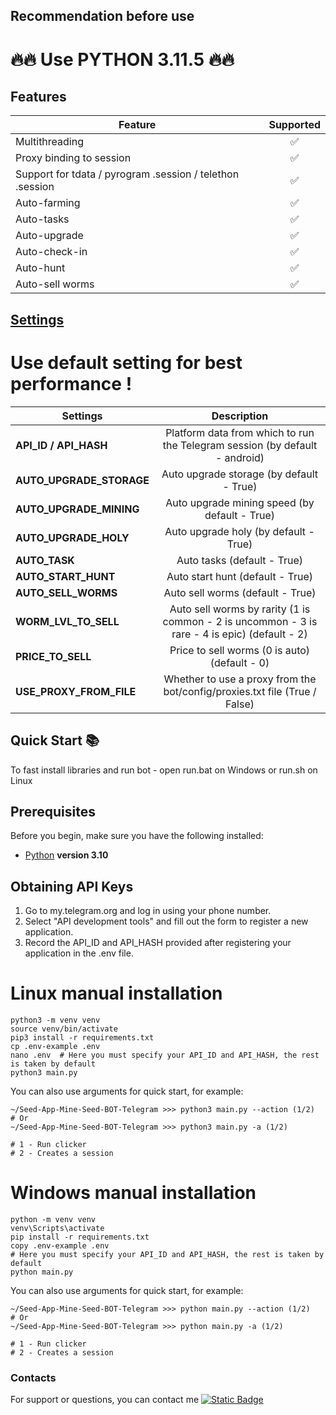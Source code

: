 ## Recommendation before use

# 🔥🔥 Use PYTHON 3.11.5 🔥🔥

## Features  
| Feature                                                   | Supported |
|-----------------------------------------------------------|:---------:|
| Multithreading                                            |     ✅     |
| Proxy binding to session                                  |     ✅     |
| Support for tdata / pyrogram .session / telethon .session |     ✅     |
| Auto-farming                                              |     ✅     |
| Auto-tasks                                                |     ✅     |
| Auto-upgrade                                              |     ✅     |
| Auto-check-in                                             |     ✅     |
| Auto-hunt                                                 |     ✅     |
| Auto-sell worms                                           |     ✅     |


## [Settings](https://github.com/vanhbakaa/Seed-App-Mine-Seed-BOT-Telegram/blob/main/.env-example)

# Use default setting for best performance !
| Settings                |                                 Description                                 |
|-------------------------|:---------------------------------------------------------------------------:|
| **API_ID / API_HASH**   | Platform data from which to run the Telegram session (by default - android) |
| **AUTO_UPGRADE_STORAGE**|                   Auto upgrade storage  (by default - True)                 |
| **AUTO_UPGRADE_MINING** |                  Auto upgrade mining speed (by default - True)              |
| **AUTO_UPGRADE_HOLY**   |                    Auto upgrade holy (by default - True)                    |
| **AUTO_TASK**           |                       Auto tasks (default - True)                           |
| **AUTO_START_HUNT**     |                    Auto start hunt (default - True)                         |
| **AUTO_SELL_WORMS**     |    Auto sell worms (default - True)           |
| **WORM_LVL_TO_SELL**     |    Auto sell worms by rarity (1 is common - 2 is uncommon - 3 is rare - 4 is epic) (default - 2)           |
| **PRICE_TO_SELL**       |                   Price to sell worms (0 is auto) (default - 0)             |
| **USE_PROXY_FROM_FILE** | Whether to use a proxy from the bot/config/proxies.txt file (True / False)  |

## Quick Start 📚

To fast install libraries and run bot - open run.bat on Windows or run.sh on Linux

## Prerequisites
Before you begin, make sure you have the following installed:
- [Python](https://www.python.org/downloads/) **version 3.10**

## Obtaining API Keys
1. Go to my.telegram.org and log in using your phone number.
2. Select "API development tools" and fill out the form to register a new application.
3. Record the API_ID and API_HASH provided after registering your application in the .env file.


# Linux manual installation
```shell
python3 -m venv venv
source venv/bin/activate
pip3 install -r requirements.txt
cp .env-example .env
nano .env  # Here you must specify your API_ID and API_HASH, the rest is taken by default
python3 main.py
```

You can also use arguments for quick start, for example:
```shell
~/Seed-App-Mine-Seed-BOT-Telegram >>> python3 main.py --action (1/2)
# Or
~/Seed-App-Mine-Seed-BOT-Telegram >>> python3 main.py -a (1/2)

# 1 - Run clicker
# 2 - Creates a session
```

# Windows manual installation
```shell
python -m venv venv
venv\Scripts\activate
pip install -r requirements.txt
copy .env-example .env
# Here you must specify your API_ID and API_HASH, the rest is taken by default
python main.py
```

You can also use arguments for quick start, for example:
```shell
~/Seed-App-Mine-Seed-BOT-Telegram >>> python main.py --action (1/2)
# Or
~/Seed-App-Mine-Seed-BOT-Telegram >>> python main.py -a (1/2)

# 1 - Run clicker
# 2 - Creates a session
```

### Contacts

For support or questions, you can contact me [![Static Badge](https://img.shields.io/badge/Telegram-Channel-Link?style=for-the-badge&logo=Telegram&logoColor=white&logoSize=auto&color=blue)](https://t.me/airdrop_tool_vanh)
